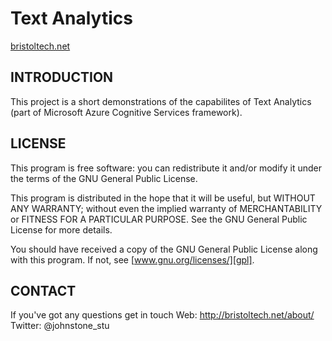 Text Analytics 
=================
[bristoltech.net](http://http://bristoltech.net)

INTRODUCTION
------------
This project is a short demonstrations of the capabilites of Text Analytics (part of Microsoft Azure Cognitive Services framework).

LICENSE
-------
This program is free software: you can redistribute it and/or modify
it under the terms of the GNU General Public License.

This program is distributed in the hope that it will be useful,
but WITHOUT ANY WARRANTY; without even the implied warranty of
MERCHANTABILITY or FITNESS FOR A PARTICULAR PURPOSE. See the
GNU General Public License for more details.

You should have received a copy of the GNU General Public License
along with this program. If not, see [www.gnu.org/licenses/][gpl].

CONTACT
-------
If you've got any questions get in touch
Web: http://bristoltech.net/about/
Twitter: @johnstone_stu
